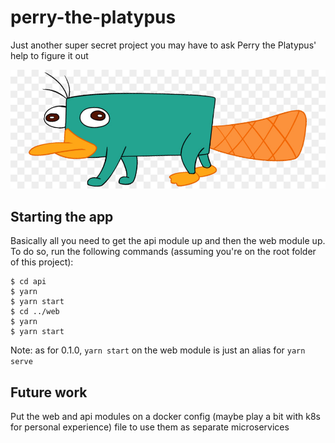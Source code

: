 # perry-the-platypus

Just another super secret project you may have to ask Perry the Platypus' help to figure it out

![](./perry.jpg)

## Starting the app

Basically all you need to get the api module up and then the web module up. To do so, run the following commands (assuming you're on the root folder of this project):

```
$ cd api
$ yarn
$ yarn start
$ cd ../web
$ yarn
$ yarn start
```

Note: as for 0.1.0, `yarn start` on the web module is just an alias for `yarn serve`

## Future work

Put the web and api modules on a docker config (maybe play a bit with k8s for personal experience) file to use them as separate microservices
